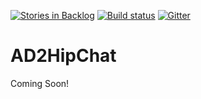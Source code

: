[![Stories in Backlog](https://badge.waffle.io/brentpabst/AD2HipChat.png?label=backlog&title=Backlog)](https://waffle.io/brentpabst/AD2HipChat)
[![Build status](https://ci.appveyor.com/api/projects/status/frck4mg1x2pruh3v?svg=true)](https://ci.appveyor.com/project/brentpabst/ad2hipchat)
[![Gitter](https://badges.gitter.im/brentpabst/AD2HipChat.svg)](https://gitter.im/brentpabst/AD2HipChat?utm_source=badge&utm_medium=badge&utm_campaign=pr-badge)

# AD2HipChat
Coming Soon!